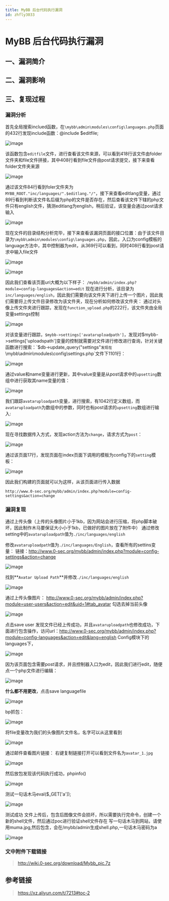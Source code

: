 ```yaml
---
title: MyBB 后台代码执行漏洞
id: zhfly3033
---
```


# MyBB 后台代码执行漏洞

## 一、漏洞简介

## 二、漏洞影响

## 三、复现过程

### 漏洞分析

首先全局搜索inclued函数，在`\mybb\admin\modules\config\languages.php`页面的432行发现include函数：@include $editfile;

![image](../img/d12aa297c5b248316ece99014144d817.png)

该函数包含`editfile`文件，进行查看该文件来源，可以看到418行该文件由folder文件夹和file文件拼接，其中408行看到file文件由post请求提交，接下来查看folder文件夹来源

![image](../img/bca1bb46cc2160039b0f2b6f157836a4.png)

通过该文件84行看到foler文件夹为`MYBB_ROOT."inc/languages/".$editlang."/"`，接下来查看editlang变量，通过89行看到判断该文件名后缀为php的文件是否存在，然后查看该文件下辖的php文件只有english文件，猜测editlang为english，稍后验证，该变量会通过post请求输入

![image](../img/355a6bcd12a5fd9e6bc9ba0c4f54beb2.png)

现在文件的目录结构分析完毕，接下来查看该漏洞页面的接口位置：由于该文件目录为`\mybb\admin\modules\config\languages.php`，因此，入口为config模板的language方法中，其中控制器为edit，从369行可以看到，同时408行看到post请求中输入file文件

![image](../img/7c25b4fd0f509e54d3ef6056c9e19118.png)

![image](../img/75245a79e523ee8108038561efbcbb34.png)

因此我们查看该页面uri大概为以下样子：
`/mybb/admin/index.php?module=config-languages&action=edit`
现在进行分析，该目录为`inc/languages/english`，因此我们需要向该文件夹下进行上传一个图片，因此我们需要将上传文件目录修改为该文件夹，现在分析如何修改该文件夹：
通过对头像上传文件夹进行跟踪，发现在`function_upload.php`的222行，该文件夹由全局变量settings控制

![image](../img/9d0dd4342ada23dca490f93f269f89ad.png)

对该变量进行跟踪，`$mybb->settings['avataruploadpath']`，发现对$mybb->settings['uploadspath']变量的控制就需要对文件进行修改进行查询，针对关键函数进行搜索：`$db->update_query("settings"`发现在`\mybb\admin\modules\config\settings.php`文件下1101行：

![image](../img/27f4b60f9b8a0e707cd427305e5a04e6.png)

通过value和name变量进行更新，其中value变量是从post请求中的`upsetting`数组中进行获取其name变量的值：

![image](../img/8064f97e40a576d2b88d4b4c281e0679.png)

我们跟踪`avataruploadpath`变量，进行搜索，有1042行定义数组，而`avataruploadpath`为数组中的参数，同时也有post请求的`upsetting`数组进行输入:

![image](../img/5c60e04f0089266d26aae8dbc4122dbe.png)

现在寻找数据传入方式，发现action方法为`change`，请求方式为`post`：

![image](../img/eb0062a7d0717b5d2d45166e279cf6e8.png)

通过该页面17行，发现页面在index页面下调用的模板为config下的`setting`模板：

![image](../img/d0ce335da01e0dfb96007ff071f259d6.png)

因此我们构建的页面就可以为这样，从该页面进行传入数据

```
http://www.0-sec.org/mybb/admin/index.php?module=config-settings&action=change 
```

### 漏洞复现

通过上传头像（上传的头像图片小于1kb，因为网站会进行压缩，将php脚本破坏，因此制作木马要保证大小小于1kb，已做好的图片放在了附件中）
通过修改setting中的`avataruploadpath`值为`./inc/languages/english`

修改`avataruploadpath`值为`./inc/languages/English`，查看所有的settins变量：
链接：http://www.0-sec.org/mybb/admin/index.php?module=config-settings&action=change

![image](../img/ff6d63cb3a05695e15155231f98da9c2.png)

找到**`Avatar Upload Path`**并修改`./inc/languages/english`

![image](../img/905f69ad9f8816d96c5986217c57abd2.png)

通过上传头像图片：
http://www.0-sec.org/mybb/admin/index.php?module=user-users&action=edit&uid=1#tab_avatar
勾选去掉当前头像

![image](../img/b5b385c9a8dd8c22364b365511b20eeb.png)

点击save user
发现文件已经上传成功，并且`avataruploadpath`也修改成功，下面进行包含操作，访问url：http://www.0-sec.org/mybb/admin/index.php?module=config-languages&action=edit&lang=english
Config模块下的languages下，

![image](../img/605fc17c507ef051d3ba9388d5c6c75a.png)

因为该页面包含需要post请求，并且控制器入口为edit，因此我们进行edit，随便点一个php文件进行编辑：

![image](../img/22da3b3c5cf0cc817d8ee5d0548d8384.png)

**什么都不用更改**，点击save languagefile

![image](../img/384f5987311f9678e3c68c83ae9beab5.png)

bp抓包：

![image](../img/bd85787a1fa343834767ae0145056f67.png)

将file变量改为我们的头像图片文件名，名字可以从这里看到

![image](../img/2cd95a4c3bb8d8912b4982969285d81d.png)

通过邮件查看图片链接：
右键复制链接打开可以看到文件名为`avatar_1.jpg`

![image](../img/c81531cb6646872efabdea46826a93f4.png)

然后放包发现该代码执行成功，phpinfo()

![image](../img/aaa7a7f977caed83503639aa7da625a8.png)

测试一句话木马eval($_GET['a']);

![image](../img/45a27719b0dbfbcceceda023e393d47f.png)

测试成功
文件上传后，包含后图像文件会损坏，所以需要执行完命令，创建一个新的shell文件，然后通过poc进行验证shell文件存在
写一句话木马到网站，请使用muma.jpg,然后包含，会在/mybb/admin生成shell.php,一句话木马密码为a

![image](../img/64c2c0b1b47e85a3de7d8138c5da9b6d.png)

### 文中附件下载链接

> http://wiki.0-sec.org/download/Mybb_pic.7z

## 参考链接

> https://xz.aliyun.com/t/7213#toc-2